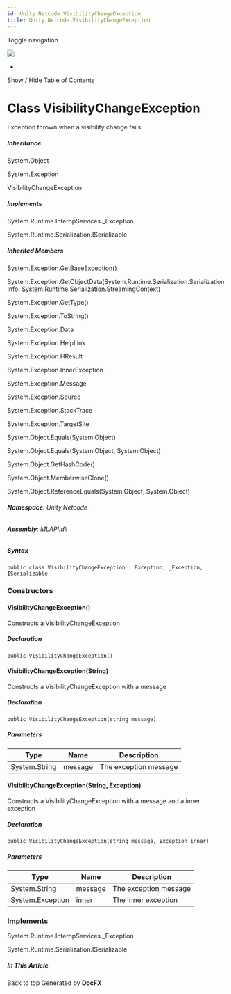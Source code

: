 ```yaml
---
id: Unity.Netcode.VisibilityChangeException
title: Unity.Netcode.VisibilityChangeException
---
```


<div id="wrapper">

<div>

<div class="container">

<div class="navbar-header">

Toggle navigation

<img src="../logo.svg" id="logo" class="svg" />

</div>

<div id="navbar" class="collapse navbar-collapse">

<div class="form-group">

</div>

</div>

</div>

<div class="subnav navbar navbar-default">

<div id="breadcrumb" class="container hide-when-search">

-   

</div>

</div>

</div>

<div class="container body-content hide-when-search" role="main">

<div class="sidenav hide-when-search">

Show / Hide Table of Contents

<div id="sidetoggle" class="sidetoggle collapse">

<div id="sidetoc">

</div>

</div>

</div>

<div class="article row grid-right">

<div class="col-md-10">

# Class VisibilityChangeException

<div class="markdown level0 summary">

Exception thrown when a visibility change fails

</div>

<div class="markdown level0 conceptual">

</div>

<div class="inheritance">

##### Inheritance

<div class="level0">

System.Object

</div>

<div class="level1">

System.Exception

</div>

<div class="level2">

VisibilityChangeException

</div>

</div>

<div classs="implements">

##### Implements

<div>

System.Runtime.InteropServices.\_Exception

</div>

<div>

System.Runtime.Serialization.ISerializable

</div>

</div>

<div class="inheritedMembers">

##### Inherited Members

<div>

System.Exception.GetBaseException()

</div>

<div>

System.Exception.GetObjectData(System.Runtime.Serialization.SerializationInfo,
System.Runtime.Serialization.StreamingContext)

</div>

<div>

System.Exception.GetType()

</div>

<div>

System.Exception.ToString()

</div>

<div>

System.Exception.Data

</div>

<div>

System.Exception.HelpLink

</div>

<div>

System.Exception.HResult

</div>

<div>

System.Exception.InnerException

</div>

<div>

System.Exception.Message

</div>

<div>

System.Exception.Source

</div>

<div>

System.Exception.StackTrace

</div>

<div>

System.Exception.TargetSite

</div>

<div>

System.Object.Equals(System.Object)

</div>

<div>

System.Object.Equals(System.Object, System.Object)

</div>

<div>

System.Object.GetHashCode()

</div>

<div>

System.Object.MemberwiseClone()

</div>

<div>

System.Object.ReferenceEquals(System.Object, System.Object)

</div>

</div>

###### **Namespace**: Unity.Netcode

###### **Assembly**: MLAPI.dll

##### Syntax

<div class="codewrapper">

``` lang-csharp
public class VisibilityChangeException : Exception, _Exception, ISerializable
```

</div>

### Constructors

#### VisibilityChangeException()

<div class="markdown level1 summary">

Constructs a VisibilityChangeException

</div>

<div class="markdown level1 conceptual">

</div>

##### Declaration

<div class="codewrapper">

``` lang-csharp
public VisibilityChangeException()
```

</div>

#### VisibilityChangeException(String)

<div class="markdown level1 summary">

Constructs a VisibilityChangeException with a message

</div>

<div class="markdown level1 conceptual">

</div>

##### Declaration

<div class="codewrapper">

``` lang-csharp
public VisibilityChangeException(string message)
```

</div>

##### Parameters

| Type          | Name    | Description           |
|---------------|---------|-----------------------|
| System.String | message | The exception message |

#### VisibilityChangeException(String, Exception)

<div class="markdown level1 summary">

Constructs a VisibilityChangeException with a message and a inner
exception

</div>

<div class="markdown level1 conceptual">

</div>

##### Declaration

<div class="codewrapper">

``` lang-csharp
public VisibilityChangeException(string message, Exception inner)
```

</div>

##### Parameters

| Type             | Name    | Description           |
|------------------|---------|-----------------------|
| System.String    | message | The exception message |
| System.Exception | inner   | The inner exception   |

### Implements

<div>

System.Runtime.InteropServices.\_Exception

</div>

<div>

System.Runtime.Serialization.ISerializable

</div>

</div>

<div class="hidden-sm col-md-2" role="complementary">

<div class="sideaffix">

<div class="contribution">

</div>

##### In This Article

<div>

</div>

</div>

</div>

</div>

</div>

<div class="grad-bottom">

</div>

<div class="footer">

<div class="container">

Back to top Generated by **DocFX**

</div>

</div>

</div>
